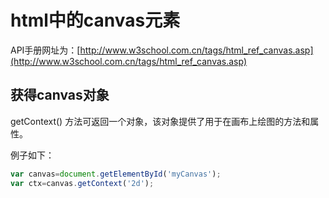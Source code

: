 # html中的canvas元素

API手册网址为：[http://www.w3school.com.cn/tags/html_ref_canvas.asp](http://www.w3school.com.cn/tags/html_ref_canvas.asp)

## 获得canvas对象

getContext() 方法可返回一个对象，该对象提供了用于在画布上绘图的方法和属性。

例子如下：
```javascript
var canvas=document.getElementById('myCanvas');
var ctx=canvas.getContext('2d');
```
